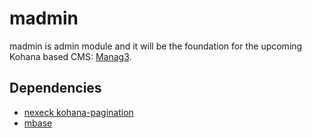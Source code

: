madmin
======

madmin is admin module and it will be the foundation for the upcoming Kohana based CMS: [Manag3](https://github.com/kusmayadi/Manag3).

Dependencies
------------

- [nexeck kohana-pagination](https://github.com/nexeck/kohana-pagination)
- [mbase](https://github.com/kusmayadi/mbase.git)